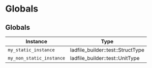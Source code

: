 # Globals

## Globals

| Instance | Type |
| --- | --- |
| `my_static_instance` | ladfile\_builder::test::StructType<usize> |
| `my_non_static_instance` | ladfile\_builder::test::UnitType |